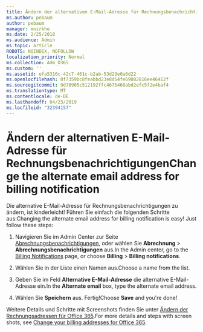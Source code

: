 ```yaml
---
title: Ändern der alternativen E-Mail-Adresse für Rechnungsbenachrichtigungen
ms.author: pebaum
author: pebaum
manager: mnirkhe
ms.date: 2/25/2018
ms.audience: Admin
ms.topic: article
ROBOTS: NOINDEX, NOFOLLOW
localization_priority: Normal
ms.collection: Adm_O365
ms.custom: ''
ms.assetid: efa5316c-42c7-461c-b2ab-53d23e0a6d22
ms.openlocfilehash: 8f7359bc8feabbd23e8d54fe69082816ee46412f
ms.sourcegitcommit: 9d78905c512192ffc4675468abd2efc5f2e4baf4
ms.translationtype: MT
ms.contentlocale: de-DE
ms.lasthandoff: 04/23/2019
ms.locfileid: "32394157"
---
```

# <a name="change-the-alternate-email-address-for-billing-notification"></a><span data-ttu-id="2c934-102">Ändern der alternativen E-Mail-Adresse für Rechnungsbenachrichtigungen</span><span class="sxs-lookup"><span data-stu-id="2c934-102">Change the alternate email address for billing notification</span></span>

<span data-ttu-id="2c934-p101">Die alternative E-Mail-Adresse für Rechnungsbenachrichtigungen zu ändern, ist kinderleicht! Führen Sie einfach die folgenden Schritte aus:</span><span class="sxs-lookup"><span data-stu-id="2c934-p101">Changing the alternate email address for billing notification is easy! Just follow these steps:</span></span>
  
1. <span data-ttu-id="2c934-105">Navigieren Sie im Admin Center zur Seite [Abrechnungsbenachrichtigungen](https://go.microsoft.com/fwlink/p/?linkid=853212), oder wählen Sie **Abrechnung** \> **Abrechnungsbenachrichtigungen** aus.</span><span class="sxs-lookup"><span data-stu-id="2c934-105">In the Admin center, go to the [Billing Notifications](https://go.microsoft.com/fwlink/p/?linkid=853212) page, or choose **Billing** \> **Billing notifications**.</span></span>
    
2. <span data-ttu-id="2c934-106">Wählen Sie in der Liste einen Namen aus.</span><span class="sxs-lookup"><span data-stu-id="2c934-106">Choose a name from the list.</span></span>
    
3. <span data-ttu-id="2c934-107">Geben Sie im Feld **Alternative E-Mail-Adresse** die alternative E-Mail-Adresse ein.</span><span class="sxs-lookup"><span data-stu-id="2c934-107">In the **Alternate email** box, type the alternate email address.</span></span> 
    
4. <span data-ttu-id="2c934-108">Wählen Sie **Speichern** aus. Fertig!</span><span class="sxs-lookup"><span data-stu-id="2c934-108">Choose **Save** and you're done!</span></span> 
    
<span data-ttu-id="2c934-109">Weitere Details und Schritte mit Screenshots finden Sie unter [Ändern der Rechnungsadressen für Office 365](https://support.office.com/article/Change-your-billing-addresses-for-Office-365-for-business-a25c10d6-c1e9-4299-9185-25178df9eba6).</span><span class="sxs-lookup"><span data-stu-id="2c934-109">For more details and steps with screen shots, see [Change your billing addresses for Office 365](https://support.office.com/article/Change-your-billing-addresses-for-Office-365-for-business-a25c10d6-c1e9-4299-9185-25178df9eba6).</span></span>
  


